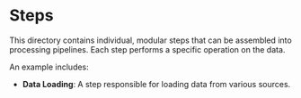 # Steps

This directory contains individual, modular steps that can be assembled into processing pipelines. Each step performs a specific operation on the data.

An example includes:

-   **Data Loading**: A step responsible for loading data from various sources.
